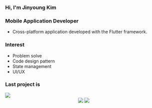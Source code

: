 ### Hi, I'm Jinyoung Kim

### Mobile Application Developer
  - Cross-platform application developed with the Flutter framework.

### Interest
  - Problem solve
  - Code design pattern
  - State management
  - UI/UX

### Last project is
<a href="https://github.com/JYKIM317/youdio">
  <img src="https://img.shields.io/badge/github-20232a.svg?style=for-the-badge&logo=github&logoColor=ffffff"/>
</a>


<div align=center>
<img src="https://img.shields.io/badge/dart-20232a.svg?style=for-the-badge&logo=dart&logoColor=61DAFB" />  <img src="https://img.shields.io/badge/flutter-20232a.svg?style=for-the-badge&logo=flutter&logoColor=61DAFB" /> 
</div>

<!--
**JYKIM317/JYKIM317** is a ✨ _special_ ✨ repository because its `README.md` (this file) appears on your GitHub profile.

Here are some ideas to get you started:

- 🔭 I’m currently working on ...
- 🌱 I’m currently learning ...
- 👯 I’m looking to collaborate on ...
- 🤔 I’m looking for help with ...
- 💬 Ask me about ...
- 📫 How to reach me: ...
- 😄 Pronouns: ...
- ⚡ Fun fact: ...
-->
